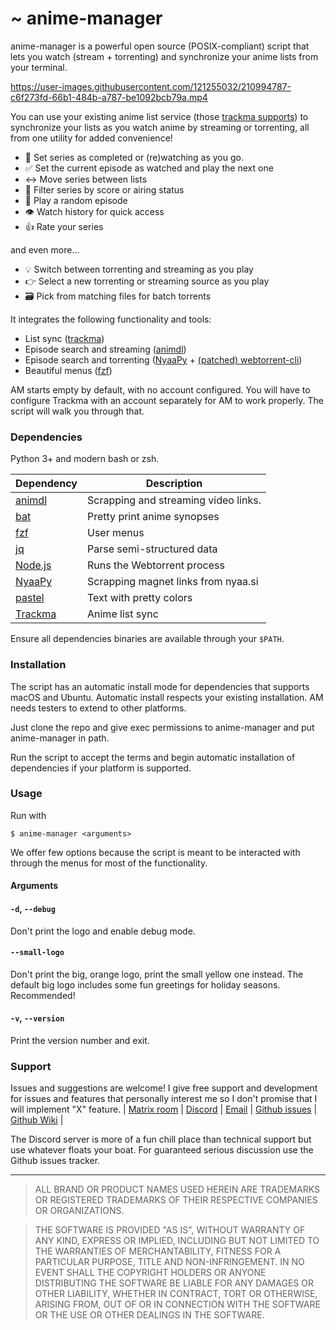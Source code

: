 # ~ anime-manager

anime-manager is a powerful open source (POSIX-compliant) script that lets you watch (stream + torrenting) and synchronize your anime lists from your terminal.

https://user-images.githubusercontent.com/121255032/210994787-c6f273fd-66b1-484b-a787-be1092bcb79a.mp4


You can use your existing anime list service (those [trackma supports](https://github.com/z411/trackma#currently-supported-websites)) to synchronize your lists as you watch anime by streaming or torrenting, all from one utility for added convenience!

- 🔄 Set series as completed or (re)watching as you go.
- ✅ Set the current episode as watched and play the next one
- ↔️ Move series between lists
- 📣 Filter series by score or airing status
- 🔀 Play a random episode
- 👁️ Watch history for quick access
- 👍 Rate your series

and even more...
- 💡 Switch between torrenting and streaming as you play
- 👉 Select a new torrenting or streaming source as you play
- 🗃️ Pick from matching files for batch torrents

It integrates the following functionality and tools:
- List sync ([trackma](https://github.com/z411/trackma))
- Episode search and streaming ([animdl](https://github.com/justfoolingaround/animdl))
- Episode search and torrenting ([NyaaPy](https://github.com/JuanjoSalvador/NyaaPy/) + [(patched) webtorrent-cli](https://github.com/anma-dev/webtorrent-cli))
- Beautiful menus ([fzf](https://github.com/junegunn/fzf/))

AM starts empty by default, with no account configured. You will have to configure Trackma with an account separately for AM to work properly. The script will walk you through that.

### Dependencies
Python 3+ and modern bash or zsh.

| Dependency | Description |
| - | - |
| [animdl](https://github.com/justfoolingaround/animdl) | Scrapping and streaming video links. |
| [bat](https://github.com/sharkdp/bat) | Pretty print anime synopses |
| [fzf](https://github.com/junegunn/fzf/) | User menus |
| [jq](https://github.com/stedolan/jq) | Parse semi-structured data |
| [Node.js](https://nodejs.org/en/) | Runs the Webtorrent process |
| [NyaaPy](https://github.com/JuanjoSalvador/NyaaPy/) | Scrapping magnet links from nyaa.si |
| [pastel](https://github.com/sharkdp/pastel) | Text with pretty colors |
| [Trackma](https://github.com/z411/trackma) | Anime list sync |

Ensure all dependencies binaries are available through your `$PATH`.

### Installation

The script has an automatic install mode for dependencies that supports macOS and Ubuntu. Automatic install respects your existing installation. AM needs testers to extend to other platforms.

Just clone the repo and give exec permissions to anime-manager and put anime-manager in path.

Run the script to accept the terms and begin automatic installation of dependencies if your platform is supported.

### Usage
Run with

`$ anime-manager <arguments>`

We offer few options because the script is meant to be interacted with through the menus for most of the functionality.

#### Arguments

#### `-d`, `--debug`
Don't print the logo and enable debug mode.
#### `--small-logo`
Don't print the big, orange logo, print the small yellow one instead.
The default big logo includes some fun greetings for holiday seasons. Recommended!
#### `-v`, `--version`
Print the version number and exit.

### Support
Issues and suggestions are welcome! I give free support and development for issues and features that personally interest me so I don't promise that I will implement "X" feature.
| [Matrix room](https://matrix.to/#/!VhiFZVwXObXapcpbQD:matrix.org?via=matrix.org) | [Discord](https://discord.gg/hqt7WSDP8J) | [Email](mailto:anime-manager@proton.me) | [Github issues](https://github.com) | [Github Wiki](https://github.com/anma-dev/Anime-Manager/wiki) |

The Discord server is more of a fun chill place than technical support but use whatever floats your boat. For guaranteed serious discussion use the Github issues tracker.

---

> ALL BRAND OR PRODUCT NAMES USED HEREIN ARE TRADEMARKS OR REGISTERED TRADEMARKS OF THEIR RESPECTIVE COMPANIES OR ORGANIZATIONS.

> THE SOFTWARE IS PROVIDED "AS IS", WITHOUT WARRANTY OF ANY KIND, EXPRESS OR IMPLIED, INCLUDING BUT NOT LIMITED TO THE WARRANTIES OF MERCHANTABILITY, FITNESS FOR A PARTICULAR PURPOSE, TITLE AND NON-INFRINGEMENT. IN NO EVENT SHALL THE COPYRIGHT HOLDERS OR ANYONE DISTRIBUTING THE SOFTWARE BE LIABLE FOR ANY DAMAGES OR OTHER LIABILITY, WHETHER IN CONTRACT, TORT OR OTHERWISE, ARISING FROM, OUT OF OR IN CONNECTION WITH THE SOFTWARE OR THE USE OR OTHER DEALINGS IN THE SOFTWARE.
